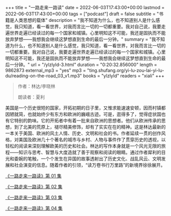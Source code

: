 +++
title = "一路走来一路读"
date = 2022-06-03T17:43:00+00:00
lastmod = 2022-06-03T17:43:00+00:00
tags = ["podcast"]
draft = false
subtitle = "书籍是人类思想的载体"
description = "我不知道为什么，也不知道别人是什么感觉，我只知道，看一看世界，对我而言比一切的一切都重要。我对自己说，我要走遍世界走遍已经读过的每一个国家和城镇。心里明知这不可能，我还是固执而不能放弃梦想——我想我会继续这梦想直到生命的最后一分钟。"
summary = "我不知道为什么，也不知道别人是什么感觉，我只知道，看一看世界，对我而言比一切的一切都重要。我对自己说，我要走遍世界走遍已经读过的每一个国家和城镇。心里明知这不可能，我还是固执而不能放弃梦想——我想我会继续这梦想直到生命的最后一分钟。"
url = "/ylzlyld-3.html"
duration = "0:20:32.856000"
length = 9862873
external_mp3 = "yes"
mp3 = "ting.shufang.org/yi-lu-zou-lai-yi-lu-du/reading-on-the-road_03_v1.mp3"
books = "ylzlyld"
readers = "xiali"
+++

> 作者：林达/李晓林
>
> 朗读者：夏利

美国是一个历史很短的国家，开拓初期的日子里，又惟求能速速安顿，因而村镇都因陋就简，也就始终少有东方和欧洲的巍峨古迹。可是，逛得多了，觉得症状国也有它特别的韵味。它的开拓者中有着一批来自欧洲的思想者。他们从欧洲传承的思想，到了北美的荒原上，褪尽精美修饰，却有了实实在在的精神。这是林达最新的一本关于美国、欧洲的风土人情、历史、文明和社会的书。作者延续一贯的创作风格，对美国及欧洲几十个著名的城市与乡村、人物与事件作了贯穿历史的透视，以轻松的阅读来深刻理解欧美的历史和社会。林达的写作本身就是一个风光无限的旅程――知识与思考、智慧与大度造就了善于观察和阅读的眼睛。通过作者犀利的目光和委婉的笔触，一个个发生在异国的故事透射出了历史文化、战乱风云、文明发展和社会演变的信息。随着作者的引领，“读万卷书行万里路”的新境界徐徐展开。

[《一路走来一路读》第 01 集](./ylzlyld-1.html)

[《一路走来一路读》第 02 集](./ylzlyld-2.html)

[《一路走来一路读》第 03 集](./ylzlyld-3.html)

[《一路走来一路读》第 04 集](./ylzlyld-4.html)
